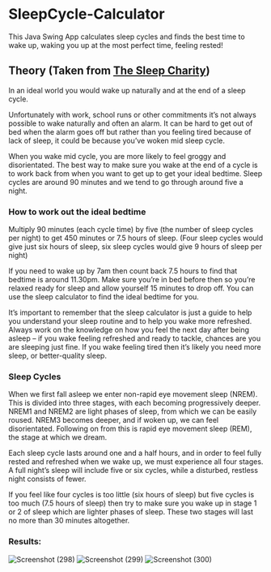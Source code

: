 # SleepCycle-Calculator
This Java Swing App calculates sleep cycles and finds the best time to wake up, waking you up at the most perfect time, feeling rested!

## Theory (Taken from [The Sleep Charity](https://thesleepcharity.org.uk/information-support/adults/sleep-calculator/))

In an ideal world you would wake up naturally and at the end of a sleep cycle.

Unfortunately with work, school runs or other commitments it’s not always possible to wake naturally and often an alarm. It can be hard to get out of  bed when the alarm goes off but rather than you feeling tired because of lack of sleep, it could be because you’ve woken mid sleep cycle.

When you wake mid cycle, you are more likely to feel groggy and disorientated. The best way to make sure you wake at the end of a cycle is to work back from when you want to get up to get your ideal bedtime. Sleep cycles are around 90 minutes and we tend to go through around five a night.

### How to work out the ideal bedtime
Multiply 90 minutes (each cycle time) by five (the number of sleep cycles per night) to get 450 minutes or 7.5 hours of sleep. (Four sleep cycles would give just six hours of sleep, six sleep cycles would give 9 hours of sleep per night)

If you need to wake up by 7am then count back 7.5 hours to find that bedtime is around 11.30pm. Make sure you’re in bed before then so you’re relaxed ready for sleep and allow yourself 15 minutes to drop off.  You can use the sleep calculator to find the ideal bedtime for you.

It’s important to remember that the sleep calculator is just a guide to help you understand your sleep routine and to help you wake more refreshed. Always work on the knowledge on how you feel the next day after being asleep – if you wake feeling refreshed and ready to tackle, chances are you are sleeping just fine. If you wake feeling tired then it’s likely you need more sleep, or better-quality sleep.

### Sleep Cycles
When we first fall asleep we enter non-rapid eye movement sleep (NREM). This is divided into three stages, with each becoming progressively deeper. NREM1 and NREM2 are light phases of sleep, from which we can be easily roused. NREM3 becomes deeper, and if woken up, we can feel disorientated. Following on from this is rapid eye movement sleep (REM), the stage at which we dream.

Each sleep cycle lasts around one and a half hours, and in order to feel fully rested and refreshed when we wake up, we must experience all four stages. A full night’s sleep will include five or six cycles, while a disturbed, restless night consists of fewer.

If you feel like four cycles is too little (six hours of sleep) but five cycles is too much (7.5 hours of sleep) then try to make sure you wake up in stage 1 or 2 of sleep which are lighter phases of sleep. These two stages will last no more than 30 minutes altogether.

### Results:

![Screenshot (298)](https://github.com/razhakhan/SleepCycle-Calculator/assets/65012840/17b10486-348a-4437-a76f-1e793a6541ad)
![Screenshot (299)](https://github.com/razhakhan/SleepCycle-Calculator/assets/65012840/d1765de2-c806-4b7b-9b4a-a931ddc6615a)
![Screenshot (300)](https://github.com/razhakhan/SleepCycle-Calculator/assets/65012840/a8f248da-3b42-4592-9121-4a03740489c7)
